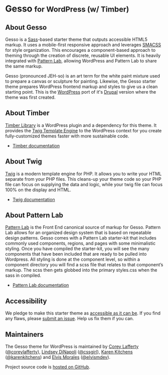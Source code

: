 # Gesso <small>for WordPress (w/ Timber)</small>

## About Gesso

Gesso is a [Sass](http://sass-lang.com/)-based starter theme that outputs
accessible HTML5 markup. It uses a mobile-first responsive approach and
leverages [SMACSS](https://smacss.com/) for style organization. This
encourages a component-based approach to theming through the creation of
discrete, reusable UI elements. It is heavily integrated with [Pattern Lab](http://patternlab.io/), allowing WordPress and Pattern Lab to share the same markup.

Gesso (pronounced JEH-so) is an art term for the white paint mixture used to prepare a canvas or sculpture for painting. Likewise, the Gesso starter theme prepares WordPress frontend markup and styles to give us a clean starting point. This is the [WordPress](https://github.com/forumone/gesso-wp) port of it's [Drupal](https://www.drupal.org/project/gesso) version where the theme was first created.

## About Timber

[Timber Library](https://upstatement.com/timber/) is a WordPress plugin and a dependency for this theme. It provides the [Twig Template Engine](http://twig.sensiolabs.org/doc/templates.html) to the WordPress context for you create fully-customized themes faster with more sustainable code.

- [Timber documentation](https://timber.github.io/docs/)

## About Twig
[Twig](https://twig.symfony.com) is a modern template engine for PHP. It allows you to write your HTML separate from your PHP files. This cleans-up your theme code so your PHP file can focus on supplying the data and logic, while your twig file can focus 100% on the display and HTML.

- [Twig documentation](https://twig.symfony.com/doc/2.x/)

## About Pattern Lab

[Pattern Lab](http://patternlab.io/) is the Front End canonical source of markup for Gesso. Pattern Lab allows for an organized design system that is based on repeatable design patterns. Gesso comes with a Pattern Lab starter-kit that includes commonly used components, regions, and pages with some minimalistic styling. Once you have compiled the starter-kit, you will see the many components that have been included that are ready to be pulled into Wordpress. All styling is done at the component level, so within a component directory you will find a scss file that relates to that component’s markup. The scss then gets globbed into the primary styles.css when the sass in compiled.

- [Pattern Lab documentation](http://patternlab.io/docs/index.html)

## Accessibility

We pledge to make this starter theme as [accessible as it can be](https://codex.wordpress.org/Accessibility). If you find any flaws, please [submit an issue](https://github.com/forumone/gesso-wp/issues). Help us fix them if you can.

## Maintainers
The Gesso theme for WordPress is maintained by [Corey Lafferty](https://github.com/coreylafferty) ([@coreylafferty](https://github.com/coreylafferty)), [Lindsey DiNapoli](https://github.com/cssgirl) ([@cssgirl](https://github.com/cssgirl)), [Karen Kitchens](https://github.com/karenkitchens) ([@karenkitchens](https://github.com/karenkitchens)) and [Elvis Morales](https://github.com/elvismdev) ([@elvismdev](https://github.com/elvismdev)).

Project source code is [hosted on GitHub](https://github.com/forumone/gesso-wp).
